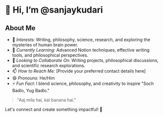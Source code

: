 # 👋 Hi, I’m @sanjaykudari

## About Me  
- 👀 *Interests:* Writing, philosophy, science, research, and exploring the mysteries of human brain power.  
- 🌱 *Currently Learning:* Advanced Notion techniques, effective writing tools, and philosophical perspectives.  
- 💞 *Looking to Collaborate On:* Writing projects, philosophical discussions, and scientific research explorations.  
- 📫 *How to Reach Me:* [Provide your preferred contact details here]  
- 😄 *Pronouns:* He/Him  
- ⚡ *Fun Fact:* I blend science, philosophy, and creativity to inspire "Soch Badlo, Yug Badlo."  

> "Aaj mila hai, kal banana hai."  

Let's connect and create something impactful! 🚀
